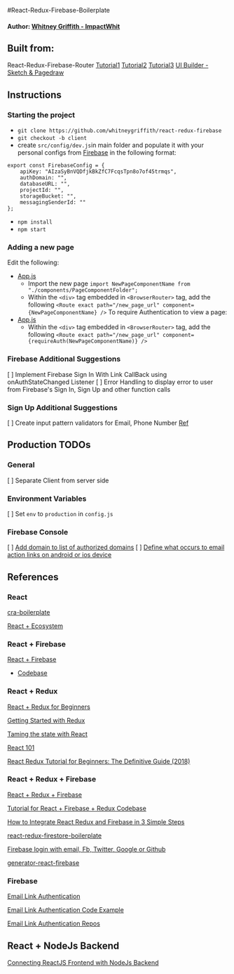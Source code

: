#React-Redux-Firebase-Boilerplate
 
#### Author: [Whitney Griffith - ImpactWhit](https://www.linkedin.com/in/whitneygriffith/)


## Built from: 
React-Redux-Firebase-Router [Tutorial1](https://dusty.phillips.codes/2018/08/25/react-redux-firebase-with-firestore-tutorial/)
[Tutorial2](https://medium.com/quick-code/how-to-integrate-react-redux-and-firebase-in-3-simple-steps-c44804a6af38)
[Tutorial3](https://medium.com/quick-code/adding-authentication-to-react-redux-firebase-app-f0efcb1c519a)
[UI Builder - Sketch & Pagedraw](https://pagedraw.io/)


## Instructions

### Starting the project
* ```git clone https://github.com/whitneygriffith/react-redux-firebase```
* ```git checkout -b client```
* create ```src/config/dev.js```in main folder and populate it with your personal configs from [Firebase](https://firebase.google.com/) in the following format:

```
export const FirebaseConfig = {
    apiKey: "AIzaSyBnVQDfjkBkZfC7FcqsTpn8o7of45trmqs",
    authDomain: "",
    databaseURL: "",
    projectId: "",
    storageBucket: "",
    messagingSenderId: ""
};
```
* ```npm install```
* ```npm start```

### Adding a new page
Edit the following:
- [App.js](../src/App.js)
    - Import the new page ```import NewPageComponentName from "./components/PageComponentFolder";```
    - Within the ```<div>``` tag embedded in ```<BrowserRouter>``` tag, add the following ```<Route exact path="/new_page_url" component={NewPageComponentName} />```
To require Authentication to view a page: 
- [App.js](../src/App.js)
    - Within the ```<div>``` tag embedded in ```<BrowserRouter>``` tag, add the following ```<Route exact path="/new_page_url" component={requireAuth(NewPageComponentName)} />```


### Firebase Additional Suggestions
[ ] Implement Firebase Sign In With Link CallBack using onAuthStateChanged Listener
[ ] Error Handling to display error to user from Firebase's Sign In, Sign Up and other function calls


### Sign Up Additional Suggestions
[ ] Create input pattern validators for Email, Phone Number [Ref](https://www.w3schools.com/html/html_form_attributes.asp)


## Production TODOs

### General
[ ] Separate Client from server side

### Environment Variables
[ ] Set ```env``` to ```production``` in ```config.js```

### Firebase Console
[ ] [Add domain to list of authorized domains](https://console.firebase.google.com/u/1/project/seampay-1d1a9/authentication/providers) 
[ ] [Define what occurs to email action links on android or ios device](https://firebase.google.com/docs/auth/web/passing-state-in-email-actions#configuring_firebase_dynamic_links) 


## References

### React 
[cra-boilerplate](https://github.com/mohandere/cra-boilerplate)

[React + Ecosystem](https://github.com/rwieruch?tab=repositories)


### React + Firebase

[React + Firebase](https://www.robinwieruch.de/complete-firebase-authentication-react-tutorial/)
- [Codebase](https://github.com/the-road-to-react-with-firebase/react-firebase-authentication/tree/65e6c18fb894b847fed0ab6f9bb042b310cfedc2)

###  React + Redux

[React + Redux for Beginners](https://www.valentinog.com/blog/react-redux-tutorial-beginners/)

[Getting Started with Redux](https://egghead.io/courses/getting-started-with-redux)

[Taming the state with React](https://roadtoreact.com/course-details?courseId=TAMING_THE_STATE)

[React 101 ](https://tighten.co/blog/react-101-part-4-firebase)

[React Redux Tutorial for Beginners: The Definitive Guide (2018)](https://www.valentinog.com/blog/react-redux-tutorial-beginners/#React_Redux_tutorial_connecting_React_with_Redux)

### React + Redux + Firebase
[React + Redux + Firebase](http://react-redux-firebase.com/)

[Tutorial for React + Firebase + Redux Codebase](https://github.com/wickard/redux-firebase-tutorial)

[How to Integrate React Redux and Firebase in 3 Simple Steps](https://medium.com/quick-code/how-to-integrate-react-redux-and-firebase-in-3-simple-steps-c44804a6af38)

[react-redux-firestore-boilerplate](https://github.com/rioam2/react-redux-firestore-boilerplate)

[Firebase login with email, Fb, Twitter, Google or Github](https://github.com/polinazolotukhina/Social-login)

[generator-react-firebase](https://github.com/prescottprue/generator-react-firebase)


### Firebase

[Email Link Authentication](https://firebase.google.com/docs/auth/web/email-link-auth)

[Email Link Authentication Code Example](https://github.com/firebase/quickstart-js/blob/master/auth/email-link.html#L89)

[Email Link Authentication Repos](https://github.com/search?o=desc&p=2&q=signinwithemaillink&s=indexed&type=Code)

## React + NodeJs Backend

[Connecting ReactJS Frontend with NodeJs Backend](https://www.zeolearn.com/magazine/connecting-reactjs-frontend-with-nodejs-backend)
